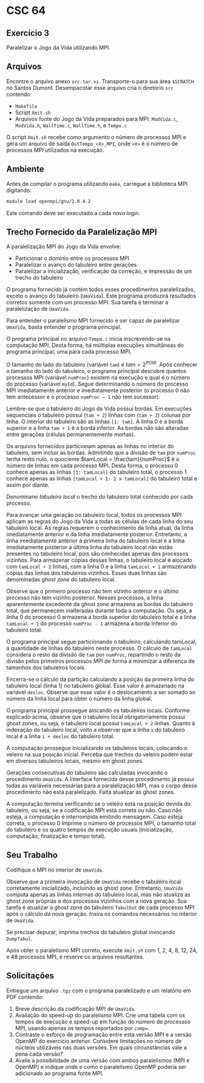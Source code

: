 # CSC 64

## Exercício 3

Paralelizar o Jogo da Vida utilizando MPI.

## Arquivos

Encontre o arquivo anexo `src.tar.xz`. Transporte-o para sua área `$SCRATCH` no Santos Dumont. Desempacotar esse arquivo cria o diretório `src` contendo:

- `Makefile`
- Script `Xmit.sh`
- Arquivos fonte do Jogo da Vida preparados para MPI: `ModVida.c`, `ModVida.h`, `WallTime.c`, `WallTime.h`, e `Tempo.c`

O script `Xmit.sh` recebe como argumento o número de processos MPI e gera um arquivo de saída `OutTempo_<X>_MPI`, onde `<X>` é o número de processos MPI utilizados na execução.

## Ambiente

Antes de compilar o programa utilizando `make`, carregue a biblioteca MPI digitando:
```bash
module load openmpi/gnu/2.0.4.2
```
Este comando deve ser executado a cada novo login.

## Trecho Fornecido da Paralelização MPI

A paralelização MPI do Jogo da Vida envolve:

- Particionar o domínio entre os processos MPI
- Paralelizar o avanço do tabuleiro entre gerações
- Paralelizar a inicialização, verificação da correção, e impressão de um trecho do tabuleiro

O programa fornecido já contém todos esses procedimentos paralelizados, exceto o avanço do tabuleiro (`UmaVida`). Este programa produzirá resultados corretos somente com um processo MPI. Sua tarefa é terminar a paralelização de `UmaVida`.

Para entender o paralelismo MPI fornecido e ser capaz de paralelizar `UmaVida`, basta entender o programa principal.

O programa principal no arquivo `Tempo.c` inicia inscrevendo-se na computação MPI.
Desta forma, há múltiplas execuções simultâneas do programa principal, uma para cada processo MPI.

O tamanho do lado do tabuleiro (variável `tam`) é $tam = 2^{POW}$. Após conhecer o tamanho do lado do tabuleiro, o programa principal descobre quantos processos MPI (variável `numProc`) existem na execução e qual é o número do processo (variável `myId`). Segue determinando o número do processo MPI imediatamente anterior e imediatamente posterior (o processo 0 não tem antecessor e o processo `numProc − 1` não tem sucessor).

Lembre-se que o tabuleiro do Jogo da Vida possui bordas. Em execuções sequenciais o tabuleiro possui (`tam + 2`) linhas com (`tam + 2`) colunas por linha. O interior do tabuleiro são as linhas `[1: tam]`. A linha 0 é a borda superior e a linha `tam + 1` é a borda inferior. As bordas não são alteradas entre gerações (células permanentemente mortas).

Os arquivos fornecidos particionam apenas as linhas no interior do tabuleiro, sem incluir as bordas. Admitindo que a divisão de `tam` por `numProc` tenha resto nulo, o quociente $tamLocal = \frac{tam}{numProc}$ é o número de linhas em cada processo MPI. Desta forma, o processo 0
conhece apenas as linhas `[1: tamLocal]` do tabuleiro total, o processo 1 conhece apenas as linhas `[tamLocal + 1: 2 x tamLocal]` do tabuleiro total e assim por diante.

Denominarei *tabuleiro local* o trecho do tabuleiro total conhecido por cada processo.

Para avançar uma geração no tabuleiro local, todos os processos MPI aplicam as regras do Jogo da Vida a todas as células de cada linha do seu tabuleiro local. As regras requerem o conhecimento da linha atual, da linha imediatamente anterior e da linha imediatamente posterior. Entretanto, a linha imediatamente anterior à primeira linha do tabuleiro local e a linha imediatamente posterior à última linha do tabuleiro local não estão presentes no tabuleiro local, pois são conhecidas apenas dos processos vizinhos. Para armazenar cópias dessas linhas, o tabuleiro local é alocado com `tamLocal + 2` linhas, com a linha 0 e a linha `tamLocal + 1` armazenando cópias das linhas dos tabuleiros vizinhos. Essas duas linhas são denominadas *ghost zone* do tabuleiro local.

Observe que o primeiro processo não tem vizinho anterior e o último processo não tem vizinho posterior. Nesses processos, a linha aparentemente excedente da ghost zone armazena as bordas do tabuleiro total, que permanecem inalteradas durante toda a computação. Ou seja, a linha 0 do processo 0 armazena a borda superior do tabuleiro total e a linha `tamLocal + 1` do processo `numProc - 1` armazena a borda inferior do tabuleiro total.

O programa principal segue particionando o tabuleiro, calculando tamLocal, a quantidade de linhas do tabuleiro neste processo. O cálculo de `tamLocal` considera o resto da divisão de `tam` por `numProc`, repartindo o resto da divisão pelos primeiros processos MPI de forma a minimizar a diferença de tamanhos dos tabuleiros locais.

Encerra-se o cálculo da partição calculando a posição da primeira linha do tabuleiro local (linha 1) no tabuleiro global. Esse valor é armazenado na variável `desloc`. Observe que esse valor
é o deslocamento a ser somado ao número da linha local para obter o número da linha global.

O programa principal prossegue alocando os tabuleiros locais. Conforme explicado acima, observe que o tabuleiro local obrigatoriamente possui ghost zones, ou seja, o tabuleiro local possui `tamLocal + 2` linhas. Quanto à indexação do tabuleiro local, volto a observar que a linha `i` do tabuleiro local é a linha `i + desloc` do tabuleiro total.

A computação prossegue inicializando os tabuleiros locais, colocando o veleiro na sua posição inicial. Perceba que trechos do veleiro podem estar em diversos tabuleiros locais, mesmo em ghost zones.

Gerações consecutivas do tabuleiro são calculadas invocando o procedimento `UmaVida`. A interface fornecida desse procedimento já possui todas as variáveis necessárias para a paralelização MPI, mas o corpo desse procedimento não está paralelizado. Falta atualizar as ghost zones.

A computação termina verificando se o veleiro está na posição devida do tabuleiro, ou seja, se a codificação MPI está correta ou não. Caso não esteja, a computação é interrompida emitindo mensagem. Caso esteja correta, o processo 0 imprime o número de processos MPI, o tamanho total do tabuleiro e os quatro tempos de execução usuais (inicialização, computação, finalização e tempo total).

## Seu Trabalho

Codifique o MPI no interior de `UmaVida`.

Observe que a primeira invocação de `UmaVida` recebe o tabuleiro local corretamente inicializado, incluindo as ghost zone. Entretanto, `UmaVida` computa apenas as linhas internas do tabuleiro local, mas não atualiza as ghost zone próprias e dos processos vizinhos com a nova geração. Sua tarefa é atualizar a ghost zone do tabuleiro `TabulOut` de cada processo MPI após o cálculo da nova geração. Insira os comandos necessários no interior de `UmaVida`.

Se precisar depurar, imprima trechos do tabuleiro global invocando `DumpTabul`.

Após obter o paralelismo MPI correto, execute `Xmit.sh` com 1, 2, 4, 8, 12, 24, e 48 processos MPI, e reserve os arquivos resultantes.

## Solicitações

Entregue um arquivo `.tgz` com o programa paralelizado e um relatório em PDF contendo:

1. Breve descrição da codificação MPI de `UmaVida`.
2. Avaliação do speed-up do paralelismo MPI. Crie uma tabela com os tempos de execução e speed-up em função do número de processos MPI, usando apenas os tempos reportados por `comp=`.
3. Contraste o esforço de programação entre esta versão MPI e a versão OpenMP do exercício anterior. Considere limitações no número de núcleos utilizáveis nas duas versões. Em quais circunstâncias vale a pena cada versão?
4. Avalie a possibilidade de uma versão com ambos paralelismos (MPI e OpenMP) e indique onde e como o paralelismo OpenMP poderia ser adicionado ao programa fonte MPI.

